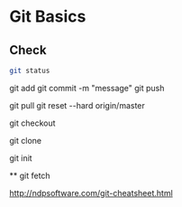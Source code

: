 # Git Basics

## Check
```bash
git status
```

git add
git commit -m "message"
git push

git pull
git reset --hard origin/master

git checkout

git clone

git init

** git fetch


http://ndpsoftware.com/git-cheatsheet.html
